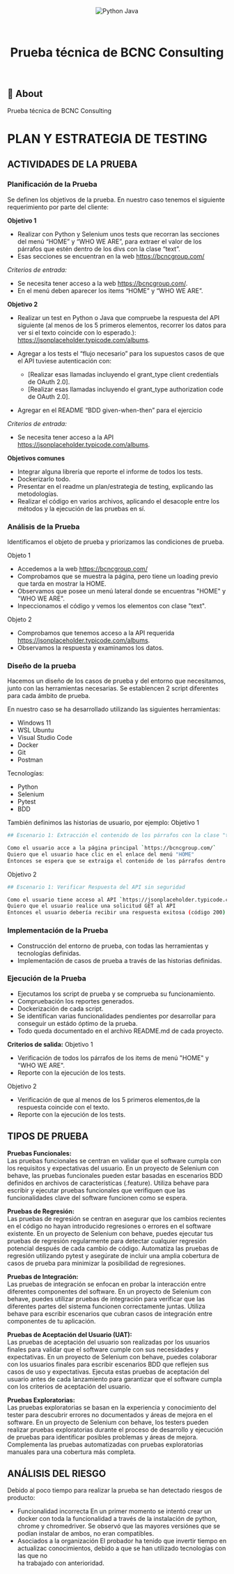﻿<div align="center" id="top"> 
  <img src="./.github/app.gif" alt="Python Java" />

  &#xa0;

  <!-- <a href="https://pythonjava.netlify.app">Demo</a> -->
</div>

<h1 align="center">Prueba técnica de BCNC Consulting</h1>


<!-- Status -->

<!-- <h4 align="center"> 
	🚧  Python Selenium 🚀 Under construction...  🚧
</h4> 

<hr> -->

<br>

## :dart: About ##

Prueba técnica de BCNC Consulting

# PLAN Y ESTRATEGIA DE TESTING
## ACTIVIDADES DE LA PRUEBA
### Planificación de la Prueba
Se definen los objetivos de la prueba. En nuestro caso tenemos el siguiente requerimiento por parte del cliente:

**Objetivo 1**
- Realizar con Python y Selenium unos tests que recorran las secciones del menú “HOME” y “WHO WE ARE”, para extraer el valor de los párrafos que estén dentro de los divs con la clase “text”.
- Esas secciones se encuentran en la web https://bcncgroup.com/
  
_Criterios de entrada:_
- Se necesita tener acceso a la web https://bcncgroup.com/.
- En el menú deben aparecer los items “HOME” y “WHO WE ARE”.

**Objetivo 2**
- Realizar un test en Python o Java que compruebe la respuesta del API siguiente (al menos de los 5 primeros elementos, recorrer los datos para ver si el texto coincide con lo esperado.): https://jsonplaceholder.typicode.com/albums.
- Agregar a los tests el “flujo necesario” para los supuestos casos de que el API tuviese autenticación con:
	- [Realizar esas llamadas incluyendo el grant_type client credentials de OAuth 2.0].
	- [Realizar esas llamadas incluyendo el grant_type authorization code de OAuth 2.0].

- Agregar en el README “BDD given-when-then” para el ejercicio

_Criterios de entrada:_
- Se necesita tener acceso a la API https://jsonplaceholder.typicode.com/albums.

**Objetivos comunes**
- Integrar alguna librería que reporte el informe de todos los tests.
- Dockerizarlo todo.
- Presentar en el readme un plan/estrategia de testing, explicando las metodologías.
- Realizar el código en varios archivos, aplicando el desacople entre los métodos y la ejecución de las pruebas en sí.


### Análisis de la Prueba
Identificamos el objeto de prueba y priorizamos las condiciones de prueba.

Objeto 1
- Accedemos a la web https://bcncgroup.com/
- Comprobamos que se muestra la página, pero tiene un loading previo que tarda en mostrar la HOME.
- Observamos que posee un menú lateral donde se encuentras "HOME" y "WHO WE ARE".
- Inpeccionamos el código y vemos los elementos con clase "text".

Objeto 2
- Comprobamos que tenemos acceso a la API requerida https://jsonplaceholder.typicode.com/albums.
- Observamos la respuesta y examinamos los datos.

### Diseño de la prueba
Hacemos un diseño de los casos de prueba y del entorno que necesitamos, junto con las herramientas necesarias.
Se establencen 2 script diferentes para cada ámbito de prueba.

En nuestro caso se ha desarrollado utilizando las siguientes herramientas:
- Windows 11
- WSL Ubuntu
- Visual Studio Code
- Docker
- Git
- Postman

Tecnologías:
- Python
- Selenium
- Pytest
- BDD

También definimos las historias de usuario, por ejemplo:
Objetivo 1
```bash
## Escenario 1: Extracción el contenido de los párrafos con la clase "text" de la sección "HOME"

Como el usuario acce a la página principal `https://bcncgroup.com/`  
Quiero que el usuario hace clic en el enlace del menú "HOME"  
Entonces se espera que se extraiga el contenido de los párrafos dentro de los divs con la clase "text" en la sección "HOME". 
```

Objetivo 2
```bash
## Escenario 1: Verificar Respuesta del API sin seguridad

Como el usuario tiene acceso al API `https://jsonplaceholder.typicode.com/albums`  
Quiero que el usuario realice una solicitud GET al API  
Entonces el usuario debería recibir una respuesta exitosa (código 200)  
```

### Implementación de la Prueba
- Construcción del entorno de prueba, con todas las herramientas y tecnologías definidas.
- Implementación de casos de prueba a través de las historias definidas.
  
### Ejecución de la Prueba
- Ejecutamos los script de prueba y se comprueba su funcionamiento.
- Compruebación los reportes generados.
- Dockerización de cada script.
- Se identifican varias funcionalidades pendientes por desarrollar para conseguir un estádo óptimo de la prueba.
- Todo queda documentado en el archivo README.md de cada proyecto.

**Criterios de salida:**
Objetivo 1
- Verificación de todos los párrafos de los items de menú "HOME" y "WHO WE ARE".
- Reporte con la ejecución de los tests.

Objetivo 2
- Verificación de que al menos de los 5 primeros elementos,de la respuesta coincide con el texto.
- Reporte con la ejecución de los tests.

## TIPOS DE PRUEBA
**Pruebas Funcionales:**\
	Las pruebas funcionales se centran en validar que el software cumpla con los requisitos y expectativas del usuario.
	En un proyecto de Selenium con behave, las pruebas funcionales pueden estar basadas en escenarios BDD definidos en archivos de características (.feature).
	Utiliza behave para escribir y ejecutar pruebas funcionales que verifiquen que las funcionalidades clave del software funcionen como se espera.

**Pruebas de Regresión:**\
	Las pruebas de regresión se centran en asegurar que los cambios recientes en el código no hayan introducido regresiones o errores en el software existente.
	En un proyecto de Selenium con behave, puedes ejecutar tus pruebas de regresión regularmente para detectar cualquier regresión potencial después de cada cambio de código.
	Automatiza las pruebas de regresión utilizando pytest y asegúrate de incluir una amplia cobertura de casos de prueba para minimizar la posibilidad de regresiones.

**Pruebas de Integración:**\
	Las pruebas de integración se enfocan en probar la interacción entre diferentes componentes del software.
	En un proyecto de Selenium con behave, puedes utilizar pruebas de integración para verificar que las diferentes partes del sistema funcionen correctamente juntas.
	Utiliza behave para escribir escenarios que cubran casos de integración entre componentes de tu aplicación.

**Pruebas de Aceptación del Usuario (UAT):**\
	Las pruebas de aceptación del usuario son realizadas por los usuarios finales para validar que el software cumple con sus necesidades y expectativas.
	En un proyecto de Selenium con behave, puedes colaborar con los usuarios finales para escribir escenarios BDD que reflejen sus casos de uso y expectativas.
	Ejecuta estas pruebas de aceptación del usuario antes de cada lanzamiento para garantizar que el software cumpla con los criterios de aceptación del usuario.

**Pruebas Exploratorias:**\
	Las pruebas exploratorias se basan en la experiencia y conocimiento del tester para descubrir errores no documentados y áreas de mejora en el software.
	En un proyecto de Selenium con behave, los testers pueden realizar pruebas exploratorias durante el proceso de desarrollo y ejecución de pruebas para identificar posibles problemas y áreas de mejora.
	Complementa las pruebas automatizadas con pruebas exploratorias manuales para una cobertura más completa.

## ANÁLISIS DEL RIESGO
Debido al poco tiempo para realizar la prueba se han detectado riesgos de producto:
- Funcionalidad incorrecta
		En un primer momento se intentó crear un docker con toda la funcionalidad a través de la instalación de python, chrome y chromedriver.
		Se observó que las mayores versiónes que se podían instalar de ambos, no eran compatibles.
- Asociados a la organización
		El probador ha tenido que invertir tiempo en actualizac conocimientos, debido a que se han utilizado tecnologías con las que no		
		ha trabajado con anterioridad.



